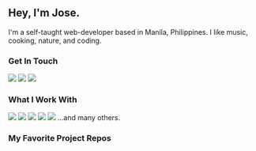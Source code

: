 ## Hey, I'm Jose.

I'm a self-taught web-developer based in Manila, Philippines. I like music, cooking, nature, and coding. 

### Get In Touch

<a href="mailto:engrjvramos@gmail.com"><img src="https://img.shields.io/badge/Gmail-D14836?style=for-the-badge&logo=gmail&logoColor=white"></a> <a href="https://www.linkedin.com/in/jose-roberto-ramos-7702b1131/"><img src="https://img.shields.io/badge/LinkedIn-0077B5?style=for-the-badge&logo=linkedin&logoColor=white"></a> <a href="#"><img src="https://img.shields.io/badge/portfolio-0A0A0A?style=for-the-badge&logo=dev.to&logoColor=white"></a> 

### What I Work With

<img src="https://img.shields.io/badge/HTML5-E34F26?style=for-the-badge&logo=html5&logoColor=white"> <img src="https://img.shields.io/badge/CSS3-1572B6?style=for-the-badge&logo=css3&logoColor=white"> <img src="https://img.shields.io/badge/JavaScript-F7DF1E?style=for-the-badge&logo=javascript&logoColor=black"> <img src="https://img.shields.io/badge/SASS-hotpink.svg?style=for-the-badge&logo=SASS&logoColor=white" /> <img src="https://img.shields.io/badge/React-20232A?style=for-the-badge&logo=react&logoColor=61DAFB"> ...and many others.

### My Favorite Project Repos





